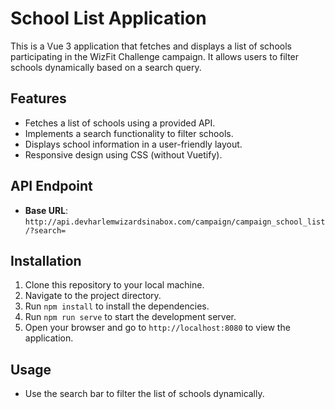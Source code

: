 # School List Application

This is a Vue 3 application that fetches and displays a list of schools participating in the WizFit Challenge campaign. It allows users to filter schools dynamically based on a search query.

## Features
- Fetches a list of schools using a provided API.
- Implements a search functionality to filter schools.
- Displays school information in a user-friendly layout.
- Responsive design using CSS (without Vuetify).

## API Endpoint
- **Base URL**: `http://api.devharlemwizardsinabox.com/campaign/campaign_school_list/?search=`

## Installation
1. Clone this repository to your local machine.
2. Navigate to the project directory.
3. Run `npm install` to install the dependencies.
4. Run `npm run serve` to start the development server.
5. Open your browser and go to `http://localhost:8080` to view the application.

## Usage
- Use the search bar to filter the list of schools dynamically.


